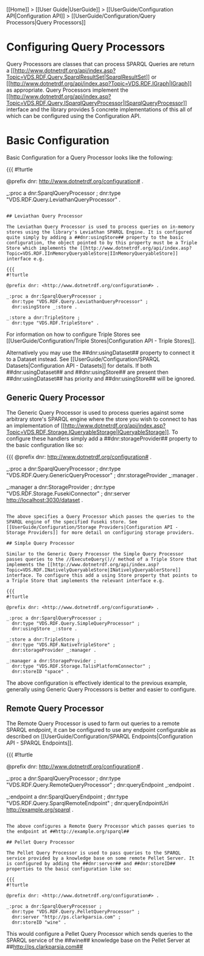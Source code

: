 [[Home]] > [[User Guide|UserGuide]] > [[UserGuide/Configuration API|Configuration API]] > [[UserGuide/Configuration/Query Processors|Query Processors]]

# Configuring Query Processors 

Query Processors are classes that can process SPARQL Queries are return a [[http://www.dotnetrdf.org/api/index.asp?Topic=VDS.RDF.Query.SparqlResultSet|SparqlResultSet]] or [[http://www.dotnetrdf.org/api/index.asp?Topic=VDS.RDF.IGraph|IGraph]] as appropriate. Query Processors implement the [[http://www.dotnetrdf.org/api/index.asp?Topic=VDS.RDF.Query.ISparqlQueryProcessor|ISparqlQueryProcessor]] interface and the library provides 5 concrete implementations of this all of which can be configured using the Configuration API.

# Basic Configuration 

Basic Configuration for a Query Processor looks like the following:

{{{
#!turtle

@prefix dnr: <http://www.dotnetrdf.org/configuration#> .

_:proc a dnr:SparqlQueryProcessor ;
  dnr:type "VDS.RDF.Query.LeviathanQueryProcessor" .
```

## Leviathan Query Processor 

The Leviathan Query Processor is used to process queries on in-memory stores using the library's Leviathan SPARQL Engine. It is configured quite simply by adding a ##dnr:usingStore## property to the basic configuration, the object pointed to by this property must be a Triple Store which implements the [[http://www.dotnetrdf.org/api/index.asp?Topic=VDS.RDF.IInMemoryQueryableStore|IInMemoryQueryableStore]] interface e.g.

{{{
#!turtle

@prefix dnr: <http://www.dotnetrdf.org/configuration#> .

_:proc a dnr:SparqlQueryProcessor ;
  dnr:type "VDS.RDF.Query.LeviathanQueryProcessor" ;
  dnr:usingStore _:store .

_:store a dnr:TripleStore ;
  dnr:type "VDS.RDF.TripleStore" .
```

For information on how to configure Triple Stores see [[UserGuide/Configuration/Triple Stores|Configuration API - Triple Stores]].

Alternatively you may use the ##dnr:usingDataset## property to connect it to a Dataset instead. See [[UserGuide/Configuration/SPARQL Datasets|Configuration API - Datasets]] for details. If both ##dnr:usingDataset## and ##dnr:usingStore## are present then ##dnr:usingDataset## has priority and ##dnr:usingStore## will be ignored.

## Generic Query Processor 

The Generic Query Processor is used to process queries against some arbitrary store's SPARQL engine where the store you wish to connect to has an implementation of [[http://www.dotnetrdf.org/api/index.asp?Topic=VDS.RDF.Storage.IQueryableStorage|IQueryableStorage]]. To configure these handlers simply add a ##dnr:storageProvider## property to the basic configuration like so:

{{{
@prefix dnr: <http://www.dotnetrdf.org/configuration#> .

_:proc a dnr:SparqlQueryProcessor ;
  dnr:type "VDS.RDF.Query.GenericQueryProcessor" ;
  dnr:storageProvider _:manager .

_:manager a dnr:StorageProvider ;
  dnr:type "VDS.RDF.Storage.FusekiConnector" ;
  dnr:server <http://localhost:3030/dataset> .
```

The above specifies a Query Processor which passes the queries to the SPARQL engine of the specified Fuseki store. See [[UserGuide/Configuration/Storage Providers|Configuration API - Storage Providers]] for more detail on configuring storage providers.

## Simple Query Processor 

Similar to the Generic Query Processor the Simple Query Processor passes queries to the //ExecuteQuery()// method of a Triple Store that implements the [[http://www.dotnetrdf.org/api/index.asp?Topic=VDS.RDF.INativelyQueryableStore|INativelyQueryablerStore]] interface. To configure this add a using Store property that points to a Triple Store that implements the relevant interface e.g.

{{{
#!turtle

@prefix dnr: <http://www.dotnetrdf.org/configuration#> .

_:proc a dnr:SparqlQueryProcessor ;
  dnr:type "VDS.RDF.Query.SimpleQueryProcessor" ;
  dnr:usingStore _:store .

_:store a dnr:TripleStore ;
  dnr:type "VDS.RDF.NativeTripleStore" ;
  dnr:storageProvider _:manager .

_:manager a dnr:StorageProvider ;
  dnr:type "VDS.RDF.Storage.TalisPlatformConnector" ;
  dnr:storeID "space" .
```

The above configuration is effectively identical to the previous example, generally using Generic Query Processors is better and easier to configure.

## Remote Query Processor 

The Remote Query Processor is used to farm out queries to a remote SPARQL endpoint, it can be configured to use any endpoint configurable as described on [[UserGuide/Configuration/SPARQL Endpoints|Configuration API - SPARQL Endpoints]].

{{{
#!turtle

@prefix dnr: <http://www.dotnetrdf.org/configuration#> .

_:proc a dnr:SparqlQueryProcessor ;
  dnr:type "VDS.RDF.Query.RemoteQueryProcessor" ;
  dnr:queryEndpoint _:endpoint .

_:endpoint a dnr:SparqlQueryEndpoint ;
  dnr:type "VDS.RDF.Query.SparqlRemoteEndpoint" ;
  dnr:queryEndpointUri <http://example.org/sparql> .
```

The above configures a Remote Query Processor which passes queries to the endpoint at ##http://example.org/sparql##

## Pellet Query Processor 

The Pellet Query Processor is used to pass queries to the SPARQL service provided by a knowledge base on some remote Pellet Server. It is configured by adding the ##dnr:server## and ##dnr:storeID## properties to the basic configuration like so:

{{{
#!turtle

@prefix dnr: <http://www.dotnetrdf.org/configuration#> .

_:proc a dnr:SparqlQueryProcessor ;
  dnr:type "VDS.RDF.Query.PelletQueryProcessor" ;
  dnr:server "http://ps.clarkparsia.com" ;
  dnr:storeID "wine" .
```

This would configure a Pellet Query Processor which sends queries to the SPARQL service of the ##wine## knowledge base on the Pellet Server at ##http://ps.clarkparsia.com##